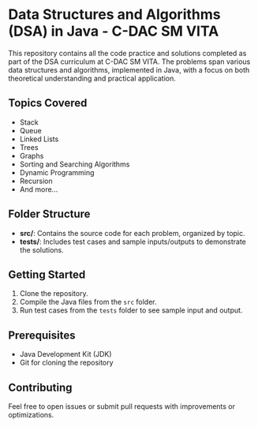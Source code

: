 # Data Structures and Algorithms (DSA) in Java - C-DAC SM VITA

This repository contains all the code practice and solutions completed as part of the DSA curriculum at C-DAC SM VITA. The problems span various data structures and algorithms, implemented in Java, with a focus on both theoretical understanding and practical application.

## Topics Covered
- Stack
- Queue
- Linked Lists
- Trees
- Graphs
- Sorting and Searching Algorithms
- Dynamic Programming
- Recursion
- And more...

## Folder Structure
- **src/**: Contains the source code for each problem, organized by topic.
- **tests/**: Includes test cases and sample inputs/outputs to demonstrate the solutions.

## Getting Started
1. Clone the repository.
2. Compile the Java files from the `src` folder.
3. Run test cases from the `tests` folder to see sample input and output.

## Prerequisites
- Java Development Kit (JDK)
- Git for cloning the repository

## Contributing
Feel free to open issues or submit pull requests with improvements or optimizations.
